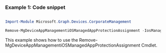 ### Example 1: Code snippet

```powershell

Import-Module Microsoft.Graph.Devices.CorporateManagement

Remove-MgDeviceAppManagementiOSManagedAppProtectionAssignment -IosManagedAppProtectionId $iosManagedAppProtectionId -TargetedManagedAppPolicyAssignmentId $targetedManagedAppPolicyAssignmentId

```
This example shows how to use the Remove-MgDeviceAppManagementiOSManagedAppProtectionAssignment Cmdlet.

